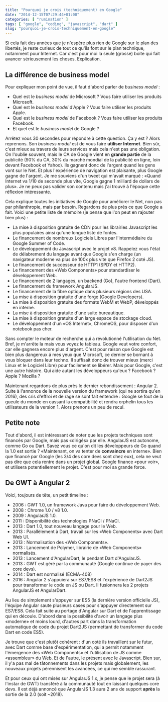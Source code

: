 ```yaml
---
title: "Pourquoi je crois (techniquement) en Google"
date: "2014-12-15T07:29:44+01:00"
categories: [ "rumination" ]
tags: [ "google", "coding", "javascript", "dart" ]
slug: "pourquoi-je-crois-techniquement-en-google"
---
```


Si cela fait des années que je n'espère plus rien de Google sur le plan des
libertés, je reste curieux de tout ce qu'ils font sur le plan technique,
notamment pour Internet. Car c'est pour moi la seule (grosse) boite qui
fait avancer sérieusement les choses. Explication.

La différence de business model
-------------------------------

Pour expliquer mon point de vue, il faut d'abord parler de *business model* :

- Quel est le *business model* de Microsoft ? Vous faire utiliser les produits
  Microsoft.
- Quel est le *business model* d'Apple ? Vous faire utiliser les produits
  Apple.
- Quel est le *business model* de Facebook ? Vous faire utiliser les produits
  Facebook.
- Et quel est le *business model* de Google ?

Arrêtez vous 30 secondes pour répondre à cette question. Ça y est ? Alors
reprenons. Son *business model* est de vous faire **utiliser Internet**. Bien sûr,
c'est mieux au travers de leurs services mais cela n'est pas une obligation.
On l'oublie souvent, mais le CA de Google vient en **grande partie** de la
publicité (90% du CA, 30% du marché mondial de la publicité en ligne, loin
devant Facebook et Yahoo). Ils gagnent donc de l'argent quand les gens
vont sur le Net. Et plus l'expérience de navigation est plaisante, plus Google
gagne de l'argent. Je me souviens d'un tweet qui m'avait marqué : «Quand
Internet va 1/10 de seconde plus vite, Google gagne 1 milliard de dollars de
plus». Je ne peux pas valider son contenu mais j'ai trouvé à l'époque cette réflexion
intéressante.

Cela explique toutes les initiatives de Google pour améliorer le Net, non pas
par philanthropie, mais par besoin. Regardons de plus près ce que Google a fait.
Voici une petite liste de mémoire (je pense que l'on peut en rajouter bien plus) :

- La mise à disposition gratuite de CDN pour les librairies Javascript les
  plus populaires ainsi qu'une longue liste de fontes.
- Le financement de nombreux Logiciels Libres par l'intermédiaire du Google
  Summer of Code.
- Le développement du Javascript avec le projet v8. Rappelez vous l'état
  de délabrement du langage avant que Google s'en charge (un navigateur
  moderne va plus de 100x plus vite que Firefox 2 coté JS).
- Le financement de successeur de HTTP1 (SPDY et HTTP2).
- Le financement des «Web Components» pour standardiser le développement Web.
- Le financement de 2 langages, un backend (Go), l'autre frontend (Dart).
- Le financement du framework AngularJS.
- Le financement de la fibre optique dans plusieurs régions des USA.
- La mise à disposition gratuite d'une forge (Google Developers).
- La mise à disposition gratuite des formats WebM et WebP, développés en
  interne.
- La mise à disposition gratuite d'une suite bureautique.
- La mise à disposition gratuite d'un large espace de stockage cloud.
- Le développement d'un «OS Internet», ChromeOS, pour disposer d'un
  notebook pas cher.

Sans compter le moteur de recherche qui a révolutionné l'utilisation du Net.
Bref, je m'arrête la mais vous voyez le tableau. Google veut votre confort,
car elle gagnera encore plus d'argent. C'est pour raison que Google est bien
plus dangereux á mes yeux que Microsoft, ce dernier se bornant à vous
bloquer dans leur techno. Il suffisait donc de trouver mieux (merci Linux
et le Logiciel Libre) pour facilement se libérer. Mais pour Google, c'est
une autre histoire. Qui aide autant les développeurs qu'eux ? Facebook ?
Apple ? Mozilla ?

Maintenant regardons de plus près le dernier rebondissement : Angular 2.
Suite à l'annonce de la nouvelle version du framework (qui ne sortira qu'en
2016), des cris d'effroi et de rage se sont fait entendre : Google
se fout de la gueule du monde en cassant la compatibilité et rendra
orphelin tous les utilisateurs de la version 1. Alors prenons un peu de recul.

Petite note
-----------

Tout d'abord, il est intéressant de noter que les projets techniques sont
financés par Google, mais pas «dirigés» par elle. AngularJS est autonome,
comme Go ou Dart. Savez vous ce qu'on dit les développeurs de Go quand la
1.0 est sortie ? «Maintenant, on va tenter de **convaincre** en interne». Bien
que financé par Google (les 3/4 des core devs sont chez eux), cela ne veut
pas dire que cela rentre dans un projet global. Google finance «pour voir»,
et utilisera potentiellement le projet. C'est pour moi sa grande force.

De GWT à Angular 2
------------------

Voici, toujours de tête, un petit timeline :

- 2006 : GWT 1.0, un framework Java pour faire du développement Web.
- 2008 : Chrome 1.0 / v8 1.0.
- 2009 : AngularJS 1.0.
- 2011 : Disponibilité des technologies PNaCI / PNaCI.
- 2013 : Dart 1.0, tout nouveau langage pour le Web.
- 2013 : Parallèlement à Dart, travail sur les «Web Components» avec Dart Web UI.
- 2013 : Normalisation des «Web Components».
- 2013 : Lancement de Polymer, librairie de «Web Components» normalisés.
- 2013 : Lancement d'AngularDart, le pendant Dart d'AngularJS.
- 2013 : GWT est géré par la communauté (Google continue de payer des core devs).
- 2014 : Dart est normalisé (ECMA-408)
- 2016 : Angular 2 s'appuiera sur ES7/ES8 et l'expérience de Dart2JS pour transformer
         le code en JS ou Dart. Il fusionnera les 2 projets AngularJS et AngularDart.

Au lieu de simplement s'appuyer sur ES5 (la dernière version officielle JS), l'équipe
Angular saute plusieurs cases pour s'appuyer directement sur ES7/ES8. Cela fait suite au portage d'Angular sur Dart et de l'apprentissage qui en découle. D'abord dans la possibilité
d'avoir un langage plus «moderne» et moins lourd, d'autres part dans la transformation
automatique de code du projet Dart2JS (permettant de transformer du code Dart en code ES5).

Je trouve que c'est plutôt cohérent : d'un coté ils travaillent sur le futur, avec Dart
comme base d'expérimentation, qui a permit notamment l'émergence des «Web Components» et
l'utilisation de JS comme «assembleur» du Web. Et de l'autre, le présent avec le Javascript. Bien sur, il y'a pas mal de tâtonnements dans les projets mais globalement, les nouveaux projets pérennisent les avancées, ce qui me semble rassurant.

Et pour ceux qui ont misés sur AngularJS 1.x, je pense que le projet sera
(à l'instar de GWT) transféré à la communauté tout en laissant quelques core devs. Il est
déjà annoncé que AngularJS 1.3 aura 2 ans de support **après** la sortie de la 2.0 (soit ~2018).
